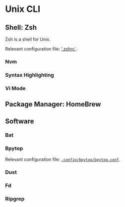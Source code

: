 # Unix CLI

## Shell: Zsh

Zsh is a shell for Unix.

Relevant configuration file: ['.zshrc`](https://github.com/patrick-5546/dotfiles/blob/main/dot_zshrc.tmpl).

### Nvm

### Syntax Highlighting

### Vi Mode

## Package Manager: HomeBrew

## Software

### Bat

### Bpytop

Relevant configuration file: [`.config/bpytop/bpytop.conf`](https://github.com/patrick-5546/dotfiles/blob/main/dot_config/bpytop/bpytop.conf).

### Dust

### Fd

### Ripgrep
